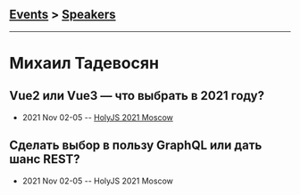 ## [Events](../README.md) > [Speakers](../speakers.md)
---

# Михаил Тадевосян

## Vue2 или Vue3 — что выбрать в 2021 году?
- 2021 Nov 02-05 -- [HolyJS 2021 Moscow](https://youtu.be/A5VJLIOZKSw)    
## Сделать выбор в пользу GraphQL или дать шанс REST?
- 2021 Nov 02-05 -- HolyJS 2021 Moscow    
